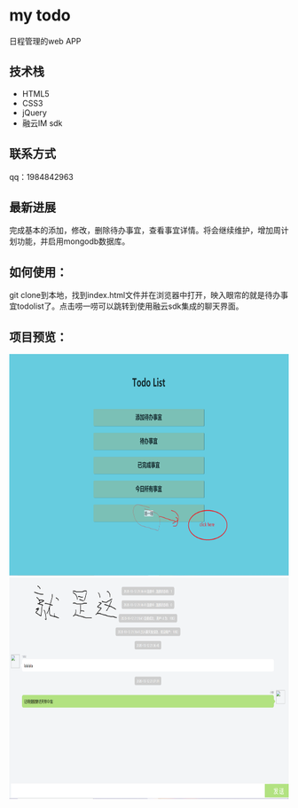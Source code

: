 # my todo

日程管理的web APP

## 技术栈

- HTML5
- CSS3
- jQuery
- 融云IM sdk


## 联系方式

qq：1984842963

## 最新进展

完成基本的添加，修改，删除待办事宜，查看事宜详情。将会继续维护，增加周计划功能，并启用mongodb数据库。

## 如何使用：

git clone到本地，找到index.html文件并在浏览器中打开，映入眼帘的就是待办事宜todolist了。点击唠一唠可以跳转到使用融云sdk集成的聊天界面。

## 项目预览：

<img src="啦啦队/image/1.png" height=400px />

<img src="啦啦队/image/2.png" height=400px />